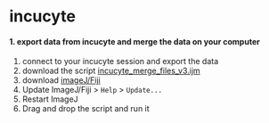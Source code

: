 # incucyte

#### 1. export data from incucyte and merge the data on your computer
1. connect to your incucyte session and export the data
2. download the script [incucyte_merge_files_v3.ijm](https://github.com/AlexHego/cellpose_GIGA/blob/main/incucyte_merge_files_v3.ijm)
3. download [imageJ/Fiji](https://imagej.net/software/fiji/downloads)
4. Update ImageJ/Fiji > `Help` > `Update...`
5. Restart ImageJ
6. Drag and drop the script and run it 
